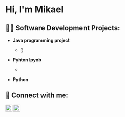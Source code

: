<h1>Hi, I'm Mikael</a></h1>

<h2>👨‍💻 Software Development Projects:</h2>

- <b>Java programming project</b>
  - [)
- <b>Pyhton Ipynb</b>
  - </b></i>

- <b>Python</b>
  



<h2> 🤳 Connect with me:</h2>

[<img align="left" alt="Mikael Rokkanen | LinkedIn" width="22px" src="https://cdn.jsdelivr.net/npm/simple-icons@v3/icons/linkedin.svg" />][linkedin]
[<img align="left" alt="JoshMadakor | Instagram" width="22px" src="https://cdn.jsdelivr.net/npm/simple-icons@v3/icons/instagram.svg" />][instagram]



[instagram]: https://www.instagram.com
[linkedin]: [https://linkedin.com/in/](https://www.linkedin.com/in/mikael-rokkanen/)

<!--


Here are some ideas to get you started:

- 🔭 I’m currently working on ...
- 🌱 I’m currently learning ...
- 👯 I’m looking to collaborate on ...
- 🤔 I’m looking for help with ...
- 💬 Ask me about ...
- 📫 How to reach me: ...
- 😄 Pronouns: ...
- ⚡ Fun fact: ...
-->

